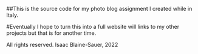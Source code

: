 ##This is the source code for my photo blog assignment I created while in Italy.

#Eventually I hope to turn this into a full website will links to my other projects but that is for another time. 

All rights reserved. Isaac Blaine-Sauer, 2022